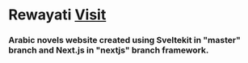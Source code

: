 # Rewayati [**Visit**](https://rewayati.vercel.app)

### **Arabic novels website** created using **Sveltekit** in **"master"** branch and **Next.js** in **"nextjs"** branch framework.
